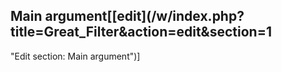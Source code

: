 ## Main argument[[edit](/w/index.php?title=Great\_Filter&action=edit&section=1
"Edit section: Main argument")]
